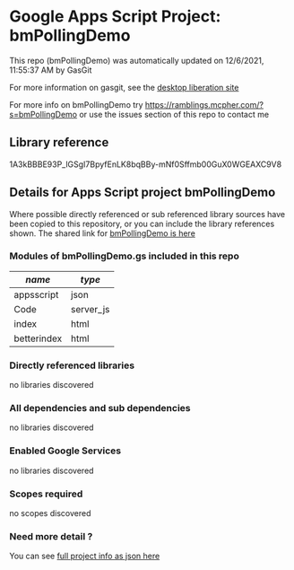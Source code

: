 # Google Apps Script Project: bmPollingDemo
This repo (bmPollingDemo) was automatically updated on 12/6/2021, 11:55:37 AM by GasGit

For more information on gasgit, see the [desktop liberation site](https://ramblings.mcpher.com/drive-sdk-and-github/migrategasgit/ "desktop liberation")

For more info on bmPollingDemo try https://ramblings.mcpher.com/?s=bmPollingDemo or use the issues section of this repo to contact me
## Library reference
1A3kBBBE93P_lGSgI7BpyfEnLK8bqBBy-mNf0Sffmb00GuX0WGEAXC9V8


## Details for Apps Script project bmPollingDemo
Where possible directly referenced or sub referenced library sources have been copied to this repository, or you can include the library references shown. 
The shared link for [bmPollingDemo is here](https://script.google.com/d/1A3kBBBE93P_lGSgI7BpyfEnLK8bqBBy-mNf0Sffmb00GuX0WGEAXC9V8/edit?usp=sharing "open in the GAS IDE")

### Modules of bmPollingDemo.gs included in this repo
*name*|*type*
--- | --- 
appsscript| json
Code| server_js
index| html
betterindex| html
### Directly referenced libraries
no libraries discovered
### All dependencies and sub dependencies
no libraries discovered
### Enabled Google Services
no libraries discovered
### Scopes required
no scopes discovered
### Need more detail ?
You can see [full project info as json here](info.json)
